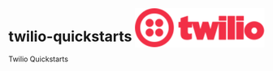 <img src="assets/Twilio-logo-red.svg" alt="Twilio logo" style="width: 255px;" align="right">

# twilio-quickstarts
Twilio Quickstarts
